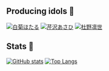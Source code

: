 ## Producing idols 🌄

[![白菊ほたる](https://img.shields.io/badge/%E6%8B%85%E5%BD%93-%E7%99%BD%E8%8F%8A%E3%81%BB%E3%81%9F%E3%82%8B-D162CB?style=for-the-badge)](https://idollist.idolmaster-official.jp/detail/20088)
[![芹沢あさひ](https://img.shields.io/badge/%E6%8B%85%E5%BD%93-%E8%8A%B9%E6%B2%A2%E3%81%82%E3%81%95%E3%81%B2-F30100?style=for-the-badge)](https://idollist.idolmaster-official.jp/detail/50013)
[![杜野凛世](https://img.shields.io/badge/%E6%8B%85%E5%BD%93-%E6%9D%9C%E9%87%8E%E5%87%9B%E4%B8%96-89C3EB?style=for-the-badge)](https://idollist.idolmaster-official.jp/detail/50022)

## Stats 🐾

[![GitHub stats](https://github-readme-stats.vercel.app/api?username=arrow2nd&count_private=true&title_color=0D386D&border_radius=0)](https://github.com/anuraghazra/github-readme-stats)
[![Top Langs](https://github-readme-stats.vercel.app/api/top-langs/?username=arrow2nd&layout=compact&langs_count=6&title_color=0D386D&border_radius=0)](https://github.com/anuraghazra/github-readme-stats)
